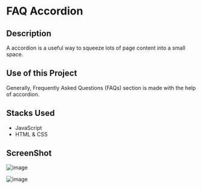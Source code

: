 # FAQ Accordion

## Description
A  accordion is a useful way to squeeze lots of page content into a small space.

## Use of this Project
Generally, Frequently Asked Questions (FAQs) section is made with the help of accordion.

## Stacks Used
* JavaScript
* HTML & CSS  

## ScreenShot

![image](https://github.com/anmol957/web_dev_projects/assets/61040390/1010dfa5-0823-4ea9-b315-5d5a345375ce)

![image](https://github.com/anmol957/web_dev_projects/assets/61040390/a0263544-2ad0-4481-8f49-4caac92c41a0)
